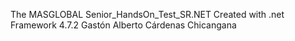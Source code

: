 The MASGLOBAL 
Senior_HandsOn_Test_SR.NET
Created with .net Framework 4.7.2
Gastón Alberto Cárdenas Chicangana